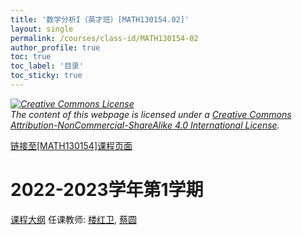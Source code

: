 ```yaml
---
title: '数学分析I（英才班）[MATH130154.02]'
layout: single
permalink: /courses/class-id/MATH130154-02
author_profile: true
toc: true
toc_label: '目录'
toc_sticky: true
---
```



<div class='notice--warning'>
	<p><i><a rel='license' href='http://creativecommons.org/licenses/by-nc-sa/4.0/'><img alt='Creative Commons License' style='border-width:0' src='https://i.creativecommons.org/l/by-nc-sa/4.0/88x31.png' /></a><br /> The content of this webpage is licensed under a <a rel='license' href='http://creativecommons.org/licenses/by-nc-sa/4.0/'>Creative Commons Attribution-NonCommercial-ShareAlike 4.0 International License</a>.</i></p>
</div>

<a href='https://fdu-math.github.io/courses/MATH130154'>链接至[MATH130154]课程页面</a>

# 2022-2023学年第1学期
<a href='https://fdu-math.github.io/courses/syllabus/MATH130154.02-2022-2023-1 (Encrypted).pdf'>课程大纲</a>
任课教师: <a href='https://fdu-math.github.io/teachers/楼红卫'>楼红卫</a>, <a href='https://fdu-math.github.io/teachers/蔡圆'>蔡圆</a>
